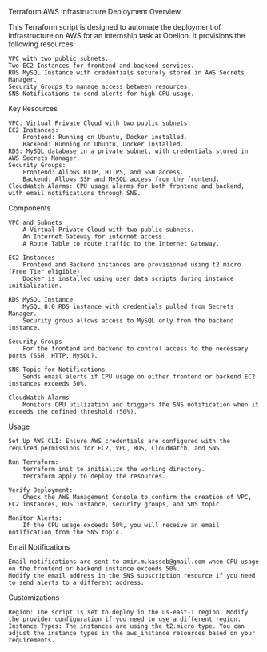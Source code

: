 Terraform AWS Infrastructure Deployment
Overview

This Terraform script is designed to automate the deployment of infrastructure on AWS for an internship task at Obelion. It provisions the following resources:

    VPC with two public subnets.
    Two EC2 Instances for frontend and backend services.
    RDS MySQL Instance with credentials securely stored in AWS Secrets Manager.
    Security Groups to manage access between resources.
    SNS Notifications to send alerts for high CPU usage.

Key Resources

    VPC: Virtual Private Cloud with two public subnets.
    EC2 Instances:
        Frontend: Running on Ubuntu, Docker installed.
        Backend: Running on Ubuntu, Docker installed.
    RDS: MySQL database in a private subnet, with credentials stored in AWS Secrets Manager.
    Security Groups:
        Frontend: Allows HTTP, HTTPS, and SSH access.
        Backend: Allows SSH and MySQL access from the frontend.
    CloudWatch Alarms: CPU usage alarms for both frontend and backend, with email notifications through SNS.

Components

    VPC and Subnets
        A Virtual Private Cloud with two public subnets.
        An Internet Gateway for internet access.
        A Route Table to route traffic to the Internet Gateway.

    EC2 Instances
        Frontend and Backend instances are provisioned using t2.micro (Free Tier eligible).
        Docker is installed using user data scripts during instance initialization.

    RDS MySQL Instance
        MySQL 8.0 RDS instance with credentials pulled from Secrets Manager.
        Security group allows access to MySQL only from the backend instance.

    Security Groups
        For the frontend and backend to control access to the necessary ports (SSH, HTTP, MySQL).

    SNS Topic for Notifications
        Sends email alerts if CPU usage on either frontend or backend EC2 instances exceeds 50%.

    CloudWatch Alarms
        Monitors CPU utilization and triggers the SNS notification when it exceeds the defined threshold (50%).

Usage

    Set Up AWS CLI: Ensure AWS credentials are configured with the required permissions for EC2, VPC, RDS, CloudWatch, and SNS.

    Run Terraform:
        terraform init to initialize the working directory.
        terraform apply to deploy the resources.

    Verify Deployment:
        Check the AWS Management Console to confirm the creation of VPC, EC2 instances, RDS instance, security groups, and SNS topic.

    Monitor Alerts:
        If the CPU usage exceeds 50%, you will receive an email notification from the SNS topic.

Email Notifications

    Email notifications are sent to amir.m.kasseb@gmail.com when CPU usage on the frontend or backend instance exceeds 50%.
    Modify the email address in the SNS subscription resource if you need to send alerts to a different address.

Customizations

    Region: The script is set to deploy in the us-east-1 region. Modify the provider configuration if you need to use a different region.
    Instance Types: The instances are using the t2.micro type. You can adjust the instance types in the aws_instance resources based on your requirements.
